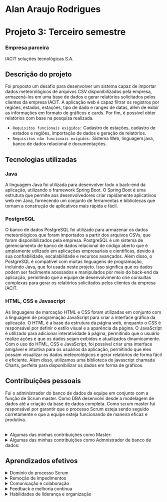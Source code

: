 # Alan Araujo Rodrigues

# Projeto 3: Terceiro semestre

### Empresa parceira  

IACIT soluções tecnológicas S.A.

## Descrição do projeto

Foi proposto um desafio para desenvolver um sistema capaz de importar dados meteorológicos de arquivos CSV disponibilizados pela empresa, armazená-los em uma base de dados e gerar relatórios solicitados pelos clientes da empresa IACIT. A aplicação web é capaz filtrar os registros por regiões, estados, estações, tipo de dado e ranges de datas, além de exibir as informações em formato de gráficos e cards. Por fim, é possível obter relatórios com base na pesquisa realizada.

 - `Requisitos funcionais exigidos:` Cadastro de estações, cadastro de estados e regiões, importação de dados e geração de relatórios.
 - `Requisitos não funcionais exigidos:` Sistema Web, linguagem java, banco de dados relacional e documentações.
 
 ## Tecnologias utilizadas
 
### Java
 
A linguagem Java foi utilizada para desenvolver todo o back-end da aplicação, utilizando o framework Spring Boot. O Spring Boot é uma estrutura que permite aos desenvolvedores criar rapidamente aplicativos web em Java, fornecendo um conjunto de ferramentas e bibliotecas que tornam a construção de aplicativos mais rápida e fácil.

### PostgreSQL

O banco de dados PostgreSQL foi utilizado para armazenar os dados meteorológicos que foram importados a partir dos arquivos CSVs, que foram disponibilizados pela empresa. PostgreSQL é um sistema de gerenciamento de banco de dados relacional de código aberto que é amplamente utilizado em aplicações empresariais e científicas, devido à sua confiabilidade, escalabilidade e recursos avançados. Além disso, o PostgreSQL é compatível com muitas linguagens de programação, incluindo Java, que foi usada neste projeto. Isso significa que os dados podem ser facilmente acessados e manipulados por meio do back-end da aplicação, permitindo que a equipe de desenvolvimento crie consultas complexas para gerar os relatórios solicitados pelos clientes da empresa IACIT.


### HTML, CSS e Javascript

As linguagens de marcação HTML e CSS foram utilizadas em conjunto com a linguagem de programação JavaScript para criar a interface gráfica da aplicação. O HTML é a base da estrutura da página web, enquanto o CSS é responsável por definir o estilo visual e a aparência da página. O JavaScript é utilizado para adicionar interatividade à página, permitindo que o usuário realize ações e que os dados sejam exibidos e atualizados dinamicamente.
Com o uso do HTML, CSS e JavaScript, foi possível criar uma interface amigável e intuitiva para os usuários da aplicação, permitindo que eles possam visualizar os dados meteorológicos e gerar relatórios de forma fácil e eficiente. Além disso, utilizamos uma biblioteca do javascript chamada Charts, perfeita para disponibilizar os dados em forma de gráficos.

## Contribuições pessoais

Fui o administrador do banco de dados da equipe em conjunto com a função de Scrum master. Como DBA desenvolvi desde a modelagem de dados até a criação da base de dados completa. Como scrum master fui responsável por garantir que o processo Scrum esteja sendo seguido corretamente e que a equipe esteja funcionando de maneira eficaz e produtiva.

<br>

<details>
  <summary>Algumas das minhas contribuições como Master:</summary>
 <br>
 <ul>
    <li>Garantir que a equipe esteja seguindo os princípios do Scrum e entendendo seus papéis e responsabilidades.</li>
    <li>Organizar e facilitar as reuniões do Scrum, incluindo o Sprint Planning, a Daily Scrum, o Sprint Review e o Sprint Retrospective.</li>
    <li>Ajudar a equipe a criar e manter o Backlog do Produto, garantindo que esteja atualizado e priorizado corretamente.</li>
    <li>Remover impedimentos que possam impedir a equipe de concluir as tarefas necessárias para atingir os objetivos do Sprint.</li>
    <li>Monitorar o progresso da equipe e garantir que ela esteja cumprindo os prazos e entregando os itens do Backlog do Produto dentro do prazo.</li>
    <li>Fornecer feedback regular aos membros da equipe e ajudá-los a melhorar continuamente o seu processo de trabalho.</li>
    <li>Garantir uma comunicação eficaz entre todos os membros da equipe, incluindo o Product Owner, os desenvolvedores e outras partes interessadas.</li>
    <li>Promover um ambiente de trabalho positivo e colaborativo para a equipe.</li>
  </ul>
</details>

<details>
  <summary>Algumas das minhas contribuições como Admnistrador de banco de dados:</summary>
</details>

## Aprendizados efetivos
<details>
  <summary>Domínio do processo Scrum</summary>
  <ul>
    <li>Compreensão dos princípios e papéis do Scrum.</li>
    <li>Organização e facilitação de reuniões do Scrum.</li>
    <li>Conhecimento sobre:
      <ul>
        <li>Sprint Planning</li>
        <li>Daily Scrum</li>
        <li>Sprint Review</li>
        <li>Sprint Retrospective</li>
      </ul>
    </li>
  </ul>
</details>

<details>
  <summary>Remoção de impedimentos</summary>
  <ul>
    <li>Identificação de obstáculos que afetam a produtividade da equipe.</li>
    <li>Busca de soluções para superar os impedimentos.</li>
    <li>Habilidade em lidar com problemas e obstáculos durante o projeto.</li>
  </ul>
</details>

<details>
  <summary>Comunicação e colaboração</summary>
  <ul>
    <li>Facilitação de uma comunicação eficaz entre os membros da equipe.</li>
    <li>Promoção de um ambiente de trabalho colaborativo.</li>
    <li>Gestão das interações entre:
      <ul>
        <li>Product Owner</li>
        <li>Desenvolvedores</li>
      </ul>
    </li>
  </ul>
</details>

<details>
  <summary>Feedback e melhoria contínua</summary>
  <ul>
    <li>Fornecimento de feedback regular aos membros da equipe.</li>
    <li>Identificação de áreas de melhoria e orientação para o aprimoramento do processo de trabalho.</li>
    <li>Promoção da cultura de melhoria contínua no projeto.</li>
  </ul>
</details>

<details>
  <summary>Habilidades de liderança e organização</summary>
  <ul>
    <li>Liderança da equipe como Scrum Master.</li>
    <li>Motivação da equipe para alcançar os objetivos do projeto.</li>
    <li>Resolução de conflitos e tomada de decisões rápidas e eficazes.</li>
  </ul>
</details>









 
 
 
 
 
 




